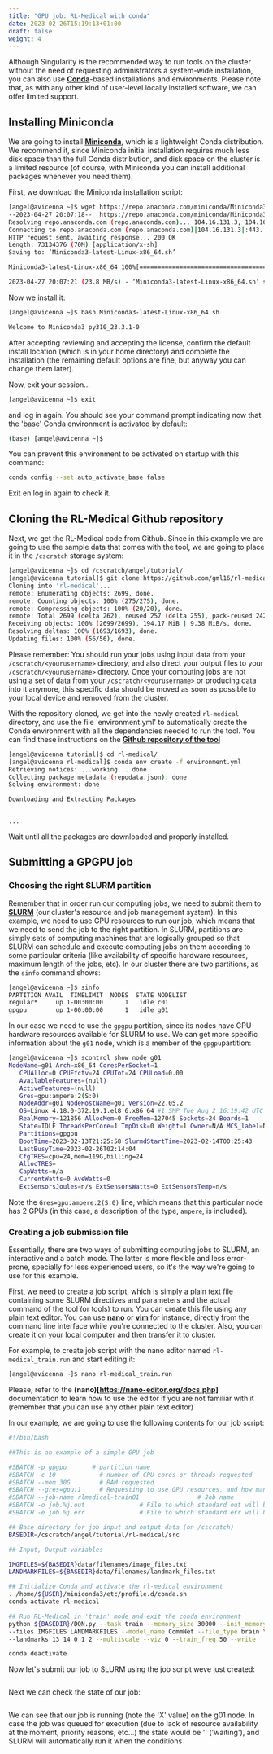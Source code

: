 ```yaml
---
title: "GPU job: RL-Medical with conda"
date: 2023-02-26T15:19:13+01:00
draft: false
weight: 4
---
```


Although Singularity is the recommended way to run tools on the cluster without the need of requesting administrators a system-wide installation, you can also use **[Conda](https://docs.conda.io/en/latest/)**-based installations and environments. Please note that, as with any other kind of user-level locally installed software, we can offer limited support.

## Installing Miniconda

We are going to install **[Miniconda](https://docs.conda.io/en/latest/miniconda.html)**, which is a lightweight Conda distribution. We recommend it, since Miniconda initial installation requires much less disk space than the full Conda distribution, and disk space on the cluster is a limited resource (of course, with Miniconda you can install additional packages whenever you need them).

First, we download the Miniconda installation script:

```bash
[angel@avicenna ~]$ wget https://repo.anaconda.com/miniconda/Miniconda3-latest-Linux-x86_64.sh
--2023-04-27 20:07:18--  https://repo.anaconda.com/miniconda/Miniconda3-latest-Linux-x86_64.sh
Resolving repo.anaconda.com (repo.anaconda.com)... 104.16.131.3, 104.16.130.3, 2606:4700::6810:8203, ...
Connecting to repo.anaconda.com (repo.anaconda.com)|104.16.131.3|:443... connected.
HTTP request sent, awaiting response... 200 OK
Length: 73134376 (70M) [application/x-sh]
Saving to: ‘Miniconda3-latest-Linux-x86_64.sh’

Miniconda3-latest-Linux-x86_64 100%[===================================================>]  69.75M  23.8MB/s    in 2.9s

2023-04-27 20:07:21 (23.8 MB/s) - ‘Miniconda3-latest-Linux-x86_64.sh’ saved [73134376/73134376]
```

Now we install it:

```bash
[angel@avicenna ~]$ bash Miniconda3-latest-Linux-x86_64.sh

Welcome to Miniconda3 py310_23.3.1-0 
```

After accepting reviewing and accepting the license, confirm the default install location (which is in your home directory) and complete the installation (the remaining default options are fine, but anyway you can change them later).

Now, exit your session...
```bash
[angel@avicenna ~]$ exit

```

and log in again. You should see your command prompt indicating now that the 'base' Conda environment is activated by default:

```bash
(base) [angel@avicenna ~]$
```

You can prevent this environment to be activated on startup with this command:

```bash
conda config --set auto_activate_base false
```
Exit en log in again to check it.

## Cloning the RL-Medical Github repository

Next, we get the RL-Medical code from Github. Since in this example we are going to use the sample data that comes with the tool, we are going to place it in the `/cscratch` storage system:

```bash
[angel@avicenna ~]$ cd /cscratch/angel/tutorial/
[angel@avicenna tutorial]$ git clone https://github.com/gml16/rl-medical.git
Cloning into 'rl-medical'...
remote: Enumerating objects: 2699, done.
remote: Counting objects: 100% (275/275), done.
remote: Compressing objects: 100% (20/20), done.
remote: Total 2699 (delta 262), reused 257 (delta 255), pack-reused 2424
Receiving objects: 100% (2699/2699), 194.17 MiB | 9.38 MiB/s, done.
Resolving deltas: 100% (1693/1693), done.
Updating files: 100% (56/56), done.

```

Please remember: You should run your jobs using input data from your `/cscratch/<yourusername>` directory, and also direct your output files to your `/cscratch/<yourusername>` directory. Once your computing jobs are not using a set of data from your `/cscratch/<yourusername>` or producing data into it anymore, this specific data should be moved as soon as possible to your local device and removed from the cluster.

With the repository cloned, we get into the newly created `rl-medical` directory, and use the file 'environment.yml' to automatically create the Conda environment with all the dependencies needed to run the tool. You can find these instructions on the **[Github repository of the tool](https://github.com/gml16/rl-medical)**

```bash
[angel@avicenna tutorial]$ cd rl-medical/
[angel@avicenna rl-medical]$ conda env create -f environment.yml
Retrieving notices: ...working... done
Collecting package metadata (repodata.json): done
Solving environment: done

Downloading and Extracting Packages


...

```

Wait until all the packages are downloaded and properly installed.

## Submitting a GPGPU job

### Choosing the right SLURM partition

Remember that in order run our computing jobs, we need to submit them to **[SLURM](https://slurm.schedmd.com/)** (our cluster's resource and job management system). In this example, we need to use GPU resources to run our job, which means that we need to send the job to the right partition. In SLURM, partitions are simply sets of computing machines that are logically grouped so that SLURM can schedule and execute computing jobs on them according to some particular criteria (like availability of specific hardware resources, maximum length of the jobs, etc). In our cluster there are two partitions, as the `sinfo` command shows:

```bash
[angel@avicenna ~]$ sinfo
PARTITION AVAIL  TIMELIMIT  NODES  STATE NODELIST
regular*     up 1-00:00:00      1   idle c01
gpgpu        up 1-00:00:00      1   idle g01
```

In our case we need to use the `gpgpu` partition, since its nodes have GPU hardware resources available for SLURM to use. We can get more specific information about the `g01` node, which is a member of the `gpgpu`partition:

```bash
[angel@avicenna ~]$ scontrol show node g01
NodeName=g01 Arch=x86_64 CoresPerSocket=1
   CPUAlloc=0 CPUEfctv=24 CPUTot=24 CPULoad=0.00
   AvailableFeatures=(null)
   ActiveFeatures=(null)
   Gres=gpu:ampere:2(S:0)
   NodeAddr=g01 NodeHostName=g01 Version=22.05.2
   OS=Linux 4.18.0-372.19.1.el8_6.x86_64 #1 SMP Tue Aug 2 16:19:42 UTC 2022
   RealMemory=121856 AllocMem=0 FreeMem=127045 Sockets=24 Boards=1
   State=IDLE ThreadsPerCore=1 TmpDisk=0 Weight=1 Owner=N/A MCS_label=N/A
   Partitions=gpgpu
   BootTime=2023-02-13T21:25:58 SlurmdStartTime=2023-02-14T00:25:43
   LastBusyTime=2023-02-26T02:14:04
   CfgTRES=cpu=24,mem=119G,billing=24
   AllocTRES=
   CapWatts=n/a
   CurrentWatts=0 AveWatts=0
   ExtSensorsJoules=n/s ExtSensorsWatts=0 ExtSensorsTemp=n/s
```

Note the `Gres=gpu:ampere:2(S:0)` line, which means that this particular node has 2 GPUs (in this case, a description of the type, `ampere`, is included).

### Creating a job submission file

Essentially, there are two ways of submitting computing jobs to SLURM, an interactive and a batch mode. The latter is more flexible and less error-prone, specially for less experienced users, so it's the way we're going to use for this example.

First, we need to create a job script, which is simply a plain text file containing some SLURM directives and parameters and the actual command of the tool (or tools) to run. You can create this file using any plain text editor. You can use **[nano](https://nano-editor.org/)** or **[vim](https://www.vim.org/)** for instance, directly from the command line interface while you're connected to the cluster. Also, you can create it on your local computer and then transfer it to cluster.

For example, to create job script with the nano editor named `rl-medical_train.run` and start editing it:

```bash
[angel@avicenna ~]$ nano rl-medical_train.run

```

Please, refer to the **(nano)[https://nano-editor.org/docs.php]** documentation to learn how to use the editor if you are not familiar with it (remember that you can use any other plain text editor)

In our example, we are going to use the following contents for our job script:

```bash
#!/bin/bash

##This is an example of a simple GPU job

#SBATCH -p gpgpu       # partition name
#SBATCH -c 10            # number of CPU cores or threads requested
#SBATCH --mem 30G        # RAM requested
#SBATCH --gres=gpu:1     # Requesting to use GPU resources, and how many
#SBATCH --job-name rlmedical-train01                # Job name
#SBATCH -o job.%j.out               # File to which standard out will be written (%j is replaced automatically by the SLURM's job ID)
#SBATCH -e job.%j.err               # File to which standard err will be written (%j is replaced automatically by the SLURM's job ID)

## Base directory for job input and output data (on /cscratch)
BASEDIR=/cscratch/angel/tutorial/rl-medical/src

## Input, Output variables

IMGFILES=${BASEDIR}data/filenames/image_files.txt
LANDMARKFILES=${BASEDIR}data/filenames/landmark_files.txt

## Initialize Conda and activate the rl-medical environment
. /home/${USER}/miniconda3/etc/profile.d/conda.sh
conda activate rl-medical

## Run RL-Medical in 'train' mode and exit the conda environment
python ${BASEDIR}/DQN.py --task train --memory_size 30000 --init_memory_size 20000 \
--files IMGFILES LANDMARKFILES --model_name CommNet --file_type brain \
--landmarks 13 14 0 1 2 --multiscale --viz 0 --train_freq 50 --write

conda deactivate
```

Now let's submit our job to SLURM using the job script weve just created:

```bash

```

Next we can check the state of our job:

```bash

```

We can see that our job is running (note the 'X' value) on the g01 node. In case the job was queued for execution (due to lack of resource availability at the moment, priority reasons, etc...) the state would be '' ('waiting'), and SLURM will automatically run it when the conditions 



